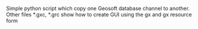 Simple python script which copy one Geosoft database channel to another. Other files *.gxc, *.grc show how to create GUI using the gx and gx resource form
